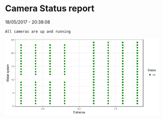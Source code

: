 Camera Status report
================
18/05/2017 - 20:38:08

    All cameras are up and running

![](camreport_files/figure-markdown_github/unnamed-chunk-2-1.png)
